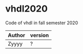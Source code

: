 # vhdl2020
Code of vhdl in fall semester 2020

| Author | version |
| ------ | ------- |
| Zyyyy  | ?       |

